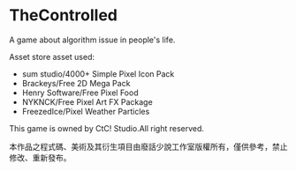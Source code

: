 <h1>TheControlled</h1>
<p>A game about algorithm issue in people's life.</p>
<p>Asset store asset used:</p>
<ul>
  <li>sum studio/4000+ Simple Pixel Icon Pack</li>
  <li>Brackeys/Free 2D Mega Pack</li>
  <li>Henry Software/Free Pixel Food</li>
  <li>NYKNCK/Free Pixel Art FX Package</li>
  <li>FreezedIce/Pixel Weather Particles</li>
</ul>
<p>This game is owned by CtC! Studio.All right reserved.</p>
<p>本作品之程式碼、美術及其衍生項目由廢話少說工作室版權所有，僅供參考，禁止修改、重新發布。</p>
